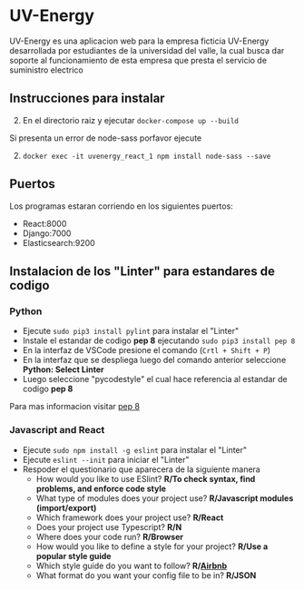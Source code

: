 # UV-Energy

UV-Energy es una aplicacion web para la empresa ficticia UV-Energy desarrollada por estudiantes de la universidad del valle, la cual busca dar soporte al funcionamiento de esta empresa que presta el servicio de suministro electrico

## Instrucciones para instalar

2. En el directorio raiz y ejecutar ```docker-compose up --build```

Si presenta un error de node-sass porfavor ejecute

2. ``` docker exec -it uvenergy_react_1 npm install node-sass --save ```

## Puertos

Los programas estaran corriendo en los siguientes puertos:

- React:8000
- Django:7000
- Elasticsearch:9200

## Instalacion de los "Linter" para estandares de codigo

### Python

- Ejecute ```sudo pip3 install pylint``` para instalar el "Linter"
- Instale el estandar de codigo __pep 8__ ejecutando ```sudo pip3 install pep 8```
- En la interfaz de VSCode presione el comando (```Crtl + Shift + P```)
- En la interfaz que se despliega luego del comando anterior seleccione __Python: Select Linter__
- Luego seleccione "pycodestyle" el cual hace referencia al estandar de codigo __pep 8__

Para mas informacion visitar [pep 8](https://code.visualstudio.com/docs/python/linting#_pep8-pycodestyle)

### Javascript and React

- Ejecute ```sudo npm install -g eslint``` para instalar el "Linter"
- Ejecute ```eslint --init``` para iniciar el "Linter"
- Respoder el questionario que aparecera de la siguiente manera
  - How would you like to use ESlint? __R/To check syntax, find problems, and enforce code style__
  - What type of modules does your project use? __R/Javascript modules (import/export)__
  - Which framework does your project use? __R/React__
  - Does your project use Typescript? __R/N__
  - Where does your code run? __R/Browser__
  - How would you like to define a style for your project? __R/Use a popular style guide__
  - Which style guide do you want to follow? __R/[Airbnb](https://github.com/airbnb/javascript)__
  - What format do you want your config file to be in? __R/JSON__
